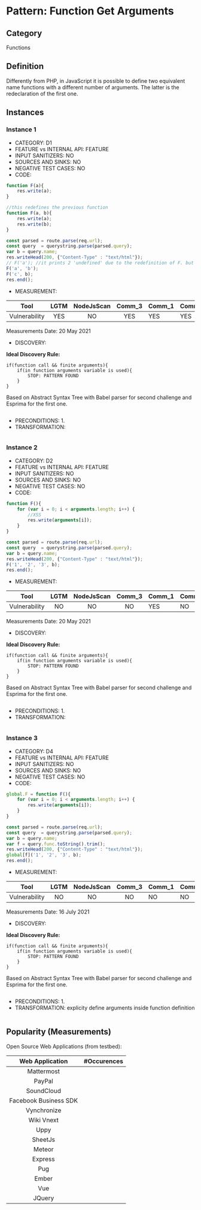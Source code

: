# Pattern: Function Get Arguments

## Category

Functions

## Definition

Differently from PHP, in JavaScript it is possible to define two equivalent name functions with a different number of arguments. The latter is the redeclaration of the first one.

## Instances

### Instance 1

- CATEGORY: D1
- FEATURE vs INTERNAL API: FEATURE
- INPUT SANITIZERS: NO
- SOURCES AND SINKS: NO
- NEGATIVE TEST CASES: NO
- CODE:

```javascript
function F(a){
	res.write(a);
}

//this redefines the previous function
function F(a, b){
	res.write(a);
	res.write(b);
}

const parsed = route.parse(req.url);
const query  = querystring.parse(parsed.query);
var b = query.name;
res.writeHead(200, {"Content-Type" : "text/html"});
// F('a'); //it prints 2 'undefined' due to the redefinition of F. but cannot send it back in packet.
F('a', 'b');
F('c', b);
res.end();
```

- MEASUREMENT:

|     Tool      | LGTM | NodeJsScan | Comm_3 | Comm_1 | Comm_2 | Vulnerable |
| :-----------: | :--: | :--------: | :------: | ------- | --------- | ---------- |
| Vulnerability | YES  |     NO     |    YES      |    YES  |     YES   | YES        |
Measurements Date: 20 May 2021

- DISCOVERY:



**Ideal Discovery Rule:**

```
if(function call && finite arguments){
	if(in function arguments variable is used){
		STOP: PATTERN FOUND
	}
}
```

Based on Abstract Syntax Tree with Babel parser for second challenge and Esprima for the first one.

```
```



- PRECONDITIONS:
   1.
- TRANSFORMATION:
```
```
### Instance 2

- CATEGORY: D2
- FEATURE vs INTERNAL API: FEATURE
- INPUT SANITIZERS: NO
- SOURCES AND SINKS: NO
- NEGATIVE TEST CASES: NO
- CODE:

```javascript
function F(){
	for (var i = 0; i < arguments.length; i++) {
        //XSS
		res.write(arguments[i]);
	}
}

const parsed = route.parse(req.url);
const query  = querystring.parse(parsed.query);
var b = query.name;
res.writeHead(200, {"Content-Type" : "text/html"});
F('1', '2', '3', b);
res.end();
```

- MEASUREMENT:

|     Tool      | LGTM | NodeJsScan | Comm_3 | Comm_1 | Comm_2 | Vulnerable |
| :-----------: | :--: | :--------: | :------: | ------- | --------- | ---------- |
| Vulnerability |  NO  |    NO      |    NO   |    YES  |    NO     | YES        |
Measurements Date: 20 May 2021

- DISCOVERY:



**Ideal Discovery Rule:**

```
if(function call && finite arguments){
	if(in function arguments variable is used){
		STOP: PATTERN FOUND
	}
}
```

Based on Abstract Syntax Tree with Babel parser for second challenge and Esprima for the first one.

```
```



- PRECONDITIONS:
   1.
- TRANSFORMATION:
```
```
### Instance 3

- CATEGORY: D4
- FEATURE vs INTERNAL API: FEATURE
- INPUT SANITIZERS: NO
- SOURCES AND SINKS: NO
- NEGATIVE TEST CASES: NO
- CODE:

```javascript
global.F = function F(){
	for (var i = 0; i < arguments.length; i++) {
		res.write(arguments[i]);
	}
}

const parsed = route.parse(req.url);
const query  = querystring.parse(parsed.query);
var b = query.name;
var f = query.func.toString().trim();
res.writeHead(200, {"Content-Type" : "text/html"});
global[f]('1', '2', '3', b);
res.end();
```

- MEASUREMENT:

|     Tool      | LGTM | NodeJsScan | Comm_3 | Comm_1 | Comm_2 | Vulnerable |
| :-----------: | :--: | :--------: | :------: | ------- | --------- | ---------- |
| Vulnerability |  NO  |    NO      |   NO    |   NO   |   NO      | YES        |
Measurements Date: 16 July 2021

- DISCOVERY:



**Ideal Discovery Rule:**

```
if(function call && finite arguments){
	if(in function arguments variable is used){
		STOP: PATTERN FOUND
	}
}
```

Based on Abstract Syntax Tree with Babel parser for second challenge and Esprima for the first one.

```
```



- PRECONDITIONS:
   1.
- TRANSFORMATION:
explicity define arguments inside function definition
```
```
## Popularity (Measurements)

Open Source Web Applications (from testbed):

|    Web Application    | #Occurences |
| :-------------------: | :---------: |
|      Mattermost       |             |
|        PayPal         |             |
|      SoundCloud       |             |
| Facebook Business SDK |             |
|      Vynchronize      |             |
|      Wiki Vnext       |             |
|         Uppy          |             |
|        SheetJs        |             |
|        Meteor         |             |
|        Express        |             |
|          Pug          |             |
|         Ember         |             |
|          Vue          |             |
|        JQuery         |             |




